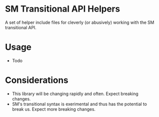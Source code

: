 SM Transitional API Helpers
==============================

A set of helper include files for cleverly (or abusively) working with the SM transitional API.

Usage
==============================
- Todo

Considerations
==============================
- This library will be changing rapidly and often. Expect breaking changes.
- SM's transitional syntax is exerimental and thus has the potential to break us. Expect more breaking changes.
